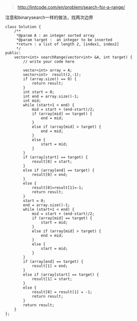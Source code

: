 
>http://lintcode.com/en/problem/search-for-a-range/

注意和binarysearch一样的做法，找两次边界


	class Solution {
	    /**
	     *@param A : an integer sorted array
	     *@param target :  an integer to be inserted
	     *return : a list of length 2, [index1, index2]
	     */
	public:
	    vector<int> searchRange(vector<int> &A, int target) {
	        // write your code here

	        vector<int> array = A;
	        vector<int>  result(2,-1);
	        if (array.size() == 0) {
	            return result;
	        }
	        int start = 0;
	        int end = array.size()-1;
	        int mid;
	        while (start+1 < end) {
	            mid = start + (end-start)/2;
	            if (array[mid] == target) {
	                end = mid;
	            }
	            else if (array[mid] > target) {
	                end = mid;
	            }
	            else {
	                start = mid;
	            }
	        }
	        if (array[start] == target) {
	            result[0] = start;
	        }
	        else if (array[end] == target) {
	            result[0] = end;
	        }
	        else {
	            result[0]=result[1]=-1;
	            return result;
	        }
	        start = 0;
	        end = array.size()-1;
	        while (start+1 < end) {
	            mid = start + (end-start)/2;
	            if (array[mid] == target) {
	                start = mid;
	            }
	            else if (array[mid] > target) {
	                end = mid;
	            }
	            else {
	                start = mid;
	            }
	        }
	        if (array[end] == target) {
	            result[1] = end;
	        }
	        else if (array[start] == target) {
	            result[1] = start;
	        }
	        else {
	            result[0] = result[1] = -1;
	            return result;
	        }
	        return result;
	    }
	};
